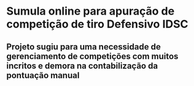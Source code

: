 # Sumula online para apuração de competição de tiro Defensivo IDSC

## Projeto sugiu para uma necessidade de gerenciamento de competições com muitos incritos e demora na contabilização da pontuação manual

